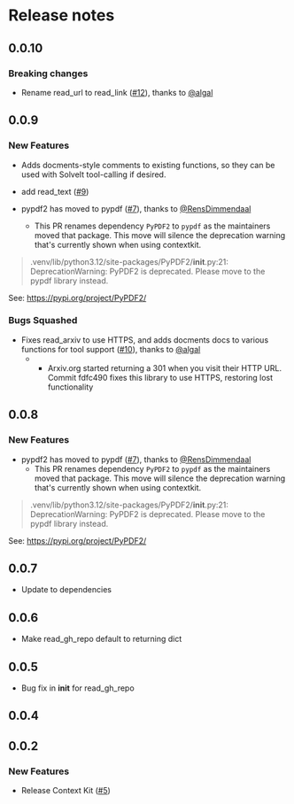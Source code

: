 # Release notes

<!-- do not remove -->

## 0.0.10

### Breaking changes

- Rename read_url to read_link ([#12](https://github.com/AnswerDotAI/ContextKit/pull/12)), thanks to [@algal](https://github.com/algal)


## 0.0.9

### New Features

- Adds docments-style comments to existing functions, so they can be used with SolveIt tool-calling if desired.

- add read_text ([#9](https://github.com/AnswerDotAI/ContextKit/issues/9))

- pypdf2 has moved to pypdf ([#7](https://github.com/AnswerDotAI/ContextKit/pull/7)), thanks to [@RensDimmendaal](https://github.com/RensDimmendaal)
  - This PR renames dependency `PyPDF2` to `pypdf` as the maintainers moved that package.
This move will silence the deprecation warning that's currently shown when using contextkit.

> .venv/lib/python3.12/site-packages/PyPDF2/__init__.py:21: DeprecationWarning: PyPDF2 is deprecated. Please move to the pypdf library instead.

See: https://pypi.org/project/PyPDF2/

### Bugs Squashed

- Fixes read_arxiv to use HTTPS, and adds docments docs to various functions for tool support ([#10](https://github.com/AnswerDotAI/ContextKit/pull/10)), thanks to [@algal](https://github.com/algal)
  - - Arxiv.org started returning a 301 when you visit their HTTP URL. Commit fdfc490 fixes this library to use HTTPS, restoring lost functionality


## 0.0.8

### New Features

- pypdf2 has moved to pypdf ([#7](https://github.com/AnswerDotAI/ContextKit/pull/7)), thanks to [@RensDimmendaal](https://github.com/RensDimmendaal)
  - This PR renames dependency `PyPDF2` to `pypdf` as the maintainers moved that package.
This move will silence the deprecation warning that's currently shown when using contextkit.

> .venv/lib/python3.12/site-packages/PyPDF2/__init__.py:21: DeprecationWarning: PyPDF2 is deprecated. Please move to the pypdf library instead.

See: https://pypi.org/project/PyPDF2/



## 0.0.7

- Update to dependencies


## 0.0.6

- Make read_gh_repo default to returning dict

## 0.0.5

- Bug fix in __init__ for read_gh_repo


## 0.0.4




## 0.0.2

### New Features

- Release Context Kit ([#5](https://github.com/AnswerDotAI/ContextKit/issues/5))



